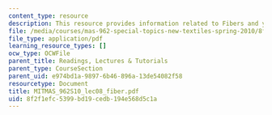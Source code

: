 ```yaml
---
content_type: resource
description: This resource provides information related to Fibers and yarns.
file: /media/courses/mas-962-special-topics-new-textiles-spring-2010/8f2f1efc5399bd19cedb194e568d5c1a_MITMAS_962S10_lec08_fiber.pdf
file_type: application/pdf
learning_resource_types: []
ocw_type: OCWFile
parent_title: Readings, Lectures & Tutorials
parent_type: CourseSection
parent_uid: e974bd1a-9897-6b46-896a-13de54082f58
resourcetype: Document
title: MITMAS_962S10_lec08_fiber.pdf
uid: 8f2f1efc-5399-bd19-cedb-194e568d5c1a
---
```

